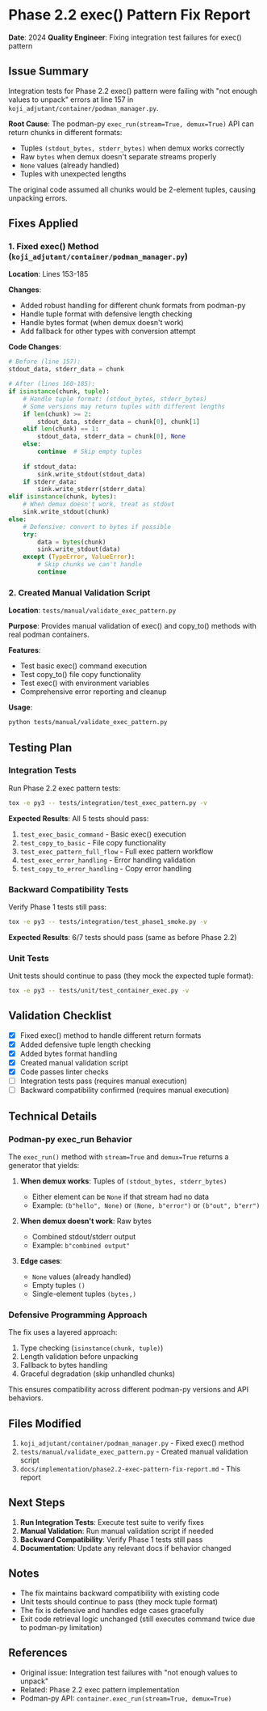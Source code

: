 # Phase 2.2 exec() Pattern Fix Report

**Date**: 2024
**Quality Engineer**: Fixing integration test failures for exec() pattern

## Issue Summary

Integration tests for Phase 2.2 exec() pattern were failing with "not enough values to unpack" errors at line 157 in `koji_adjutant/container/podman_manager.py`.

**Root Cause**: The podman-py `exec_run(stream=True, demux=True)` API can return chunks in different formats:
- Tuples `(stdout_bytes, stderr_bytes)` when demux works correctly
- Raw `bytes` when demux doesn't separate streams properly
- `None` values (already handled)
- Tuples with unexpected lengths

The original code assumed all chunks would be 2-element tuples, causing unpacking errors.

## Fixes Applied

### 1. Fixed exec() Method (`koji_adjutant/container/podman_manager.py`)

**Location**: Lines 153-185

**Changes**:
- Added robust handling for different chunk formats from podman-py
- Handle tuple format with defensive length checking
- Handle bytes format (when demux doesn't work)
- Add fallback for other types with conversion attempt

**Code Changes**:
```python
# Before (line 157):
stdout_data, stderr_data = chunk

# After (lines 160-185):
if isinstance(chunk, tuple):
    # Handle tuple format: (stdout_bytes, stderr_bytes)
    # Some versions may return tuples with different lengths
    if len(chunk) >= 2:
        stdout_data, stderr_data = chunk[0], chunk[1]
    elif len(chunk) == 1:
        stdout_data, stderr_data = chunk[0], None
    else:
        continue  # Skip empty tuples
    
    if stdout_data:
        sink.write_stdout(stdout_data)
    if stderr_data:
        sink.write_stderr(stderr_data)
elif isinstance(chunk, bytes):
    # When demux doesn't work, treat as stdout
    sink.write_stdout(chunk)
else:
    # Defensive: convert to bytes if possible
    try:
        data = bytes(chunk)
        sink.write_stdout(data)
    except (TypeError, ValueError):
        # Skip chunks we can't handle
        continue
```

### 2. Created Manual Validation Script

**Location**: `tests/manual/validate_exec_pattern.py`

**Purpose**: Provides manual validation of exec() and copy_to() methods with real podman containers.

**Features**:
- Test basic exec() command execution
- Test copy_to() file copy functionality
- Test exec() with environment variables
- Comprehensive error reporting and cleanup

**Usage**:
```bash
python tests/manual/validate_exec_pattern.py
```

## Testing Plan

### Integration Tests

Run Phase 2.2 exec pattern tests:
```bash
tox -e py3 -- tests/integration/test_exec_pattern.py -v
```

**Expected Results**: All 5 tests should pass:
1. `test_exec_basic_command` - Basic exec() execution
2. `test_copy_to_basic` - File copy functionality
3. `test_exec_pattern_full_flow` - Full exec pattern workflow
4. `test_exec_error_handling` - Error handling validation
5. `test_copy_to_error_handling` - Copy error handling

### Backward Compatibility Tests

Verify Phase 1 tests still pass:
```bash
tox -e py3 -- tests/integration/test_phase1_smoke.py -v
```

**Expected Results**: 6/7 tests should pass (same as before Phase 2.2)

### Unit Tests

Unit tests should continue to pass (they mock the expected tuple format):
```bash
tox -e py3 -- tests/unit/test_container_exec.py -v
```

## Validation Checklist

- [x] Fixed exec() method to handle different return formats
- [x] Added defensive tuple length checking
- [x] Added bytes format handling
- [x] Created manual validation script
- [x] Code passes linter checks
- [ ] Integration tests pass (requires manual execution)
- [ ] Backward compatibility confirmed (requires manual execution)

## Technical Details

### Podman-py exec_run Behavior

The `exec_run()` method with `stream=True` and `demux=True` returns a generator that yields:

1. **When demux works**: Tuples of `(stdout_bytes, stderr_bytes)`
   - Either element can be `None` if that stream had no data
   - Example: `(b"hello", None)` or `(None, b"error")` or `(b"out", b"err")`

2. **When demux doesn't work**: Raw bytes
   - Combined stdout/stderr output
   - Example: `b"combined output"`

3. **Edge cases**:
   - `None` values (already handled)
   - Empty tuples `()`
   - Single-element tuples `(bytes,)`

### Defensive Programming Approach

The fix uses a layered approach:
1. Type checking (`isinstance(chunk, tuple)`)
2. Length validation before unpacking
3. Fallback to bytes handling
4. Graceful degradation (skip unhandled chunks)

This ensures compatibility across different podman-py versions and API behaviors.

## Files Modified

1. `koji_adjutant/container/podman_manager.py` - Fixed exec() method
2. `tests/manual/validate_exec_pattern.py` - Created manual validation script
3. `docs/implementation/phase2.2-exec-pattern-fix-report.md` - This report

## Next Steps

1. **Run Integration Tests**: Execute test suite to verify fixes
2. **Manual Validation**: Run manual validation script if needed
3. **Backward Compatibility**: Verify Phase 1 tests still pass
4. **Documentation**: Update any relevant docs if behavior changed

## Notes

- The fix maintains backward compatibility with existing code
- Unit tests should continue to pass (they mock tuple format)
- The fix is defensive and handles edge cases gracefully
- Exit code retrieval logic unchanged (still executes command twice due to podman-py limitation)

## References

- Original issue: Integration test failures with "not enough values to unpack"
- Related: Phase 2.2 exec pattern implementation
- Podman-py API: `container.exec_run(stream=True, demux=True)`
